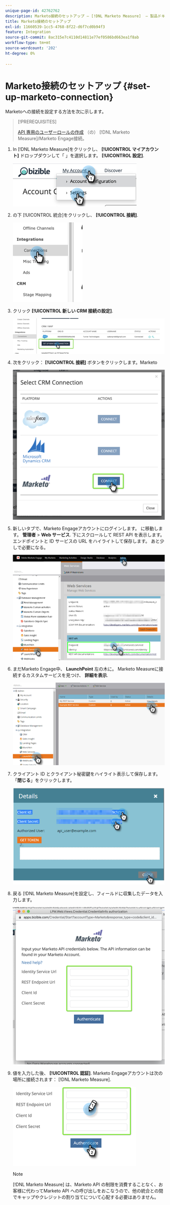 ```yaml
---
unique-page-id: 42762762
description: Marketo接続のセットアップ — [!DNL Marketo Measure]  — 製品ドキュメント
title: Marketo接続のセットアップ
exl-id: 11660539-1cc5-4768-8f22-d6f7cd0b94f3
feature: Integration
source-git-commit: 8ac315e7c4110d14811e77ef0586bd663ea1f8ab
workflow-type: tm+mt
source-wordcount: '202'
ht-degree: 0%

---
```


# Marketo接続のセットアップ {#set-up-marketo-connection}

Marketoへの接続を設定する方法を次に示します。

>[!PREREQUISITES]
>
>[API 専用のユーザーロールの作成](https://experienceleague.adobe.com/docs/marketo/using/product-docs/administration/users-and-roles/create-an-api-only-user.html) （の） [!DNL Marketo Measure]/Marketo Engage接続。

1. In [!DNL Marketo Measure]をクリックし、 **[!UICONTROL マイアカウント]** ドロップダウンして「 」を選択します。 **[!UICONTROL 設定]**.

   ![](assets/set-up-marketo-connection-1.png)

1. の下 [!UICONTROL 統合]をクリックし、 **[!UICONTROL 接続]**.

   ![](assets/set-up-marketo-connection-2.png)

1. クリック **[!UICONTROL 新しい CRM 接続の設定]**.

   ![](assets/set-up-marketo-connection-3.png)

1. 次をクリック： **[!UICONTROL 接続]** ボタンをクリックします。Marketo

   ![](assets/set-up-marketo-connection-4.png)

1. 新しいタブで、Marketo Engageアカウントにログインします。 に移動します。 **管理者** > **Web サービス**. 下にスクロールして REST API を表示します。 エンドポイントと ID サービスの URL をハイライトして保存します。 あと少しで必要になる。

   ![](assets/set-up-marketo-connection-5.png)

1. まだMarketo Engage中、 **LaunchPoint** 左の木に。 Marketo Measureに接続するカスタムサービスを見つけ、 **詳細を表示**.

   ![](assets/set-up-marketo-connection-6.png)

1. クライアント ID とクライアント秘密鍵をハイライト表示して保存します。 「**閉じる**」をクリックします。

   ![](assets/set-up-marketo-connection-7.png)

1. 戻る [!DNL Marketo Measure]を設定し、フィールドに収集したデータを入力します。

   ![](assets/set-up-marketo-connection-8.png)

1. 値を入力した後、 **[!UICONTROL 認証]**. Marketo Engageアカウントは次の場所に接続されます： [!DNL Marketo Measure].

   ![](assets/set-up-marketo-connection-9.png)

   >[!NOTE]
   >
   >[!DNL Marketo Measure] は、Marketo API の制限を消費することなく、お客様に代わってMarketo API への呼び出しをおこなうので、他の統合との間でキャップやクレジットの割り当てについて心配する必要はありません。
